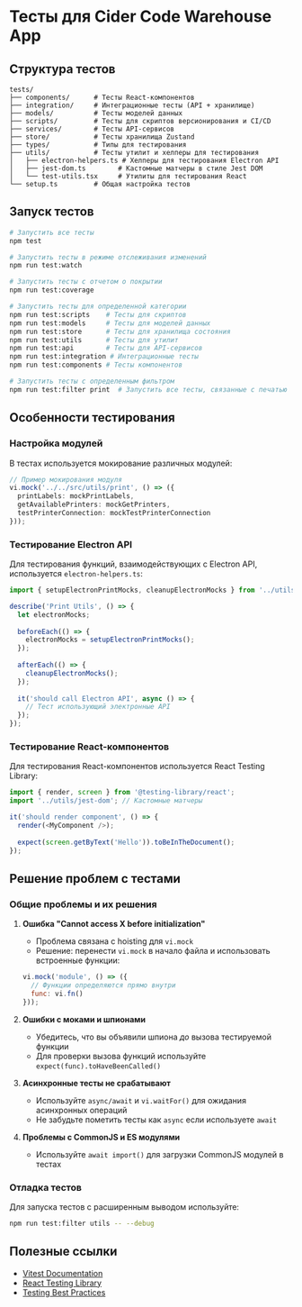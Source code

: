 # Тесты для Cider Code Warehouse App

## Структура тестов

```
tests/
├── components/      # Тесты React-компонентов
├── integration/     # Интеграционные тесты (API + хранилище)
├── models/          # Тесты моделей данных
├── scripts/         # Тесты для скриптов версионирования и CI/CD
├── services/        # Тесты API-сервисов
├── store/           # Тесты хранилища Zustand
├── types/           # Типы для тестирования
├── utils/           # Тесты утилит и хелперы для тестирования
│   ├── electron-helpers.ts # Хелперы для тестирования Electron API
│   ├── jest-dom.ts        # Кастомные матчеры в стиле Jest DOM
│   └── test-utils.tsx     # Утилиты для тестирования React
└── setup.ts         # Общая настройка тестов
```

## Запуск тестов

```bash
# Запустить все тесты
npm test

# Запустить тесты в режиме отслеживания изменений
npm run test:watch

# Запустить тесты с отчетом о покрытии
npm run test:coverage

# Запустить тесты для определенной категории
npm run test:scripts    # Тесты для скриптов
npm run test:models     # Тесты для моделей данных
npm run test:store      # Тесты для хранилища состояния
npm run test:utils      # Тесты для утилит
npm run test:api        # Тесты для API-сервисов
npm run test:integration # Интеграционные тесты
npm run test:components # Тесты компонентов

# Запустить тесты с определенным фильтром
npm run test:filter print  # Запустить все тесты, связанные с печатью
```

## Особенности тестирования

### Настройка модулей

В тестах используется мокирование различных модулей:

```typescript
// Пример мокирования модуля
vi.mock('../../src/utils/print', () => ({
  printLabels: mockPrintLabels,
  getAvailablePrinters: mockGetPrinters,
  testPrinterConnection: mockTestPrinterConnection
}));
```

### Тестирование Electron API

Для тестирования функций, взаимодействующих с Electron API, используется `electron-helpers.ts`:

```typescript
import { setupElectronPrintMocks, cleanupElectronMocks } from '../utils/electron-helpers';

describe('Print Utils', () => {
  let electronMocks;
  
  beforeEach(() => {
    electronMocks = setupElectronPrintMocks();
  });
  
  afterEach(() => {
    cleanupElectronMocks();
  });
  
  it('should call Electron API', async () => {
    // Тест использующий электронные API
  });
});
```

### Тестирование React-компонентов

Для тестирования React-компонентов используется React Testing Library:

```typescript
import { render, screen } from '@testing-library/react';
import '../utils/jest-dom'; // Кастомные матчеры

it('should render component', () => {
  render(<MyComponent />);
  
  expect(screen.getByText('Hello')).toBeInTheDocument();
});
```

## Решение проблем с тестами

### Общие проблемы и их решения

1. **Ошибка "Cannot access X before initialization"**
   - Проблема связана с hoisting для `vi.mock`
   - Решение: перенести `vi.mock` в начало файла и использовать встроенные функции:
   ```js
   vi.mock('module', () => ({
     // Функции определяются прямо внутри
     func: vi.fn()
   }));
   ```

2. **Ошибки с моками и шпионами**
   - Убедитесь, что вы объявили шпиона *до* вызова тестируемой функции
   - Для проверки вызова функций используйте `expect(func).toHaveBeenCalled()`

3. **Асинхронные тесты не срабатывают**
   - Используйте `async/await` и `vi.waitFor()` для ожидания асинхронных операций
   - Не забудьте пометить тесты как `async` если используете `await`

4. **Проблемы с CommonJS и ES модулями**
   - Используйте `await import()` для загрузки CommonJS модулей в тестах

### Отладка тестов

Для запуска тестов с расширенным выводом используйте:

```bash
npm run test:filter utils -- --debug
```

## Полезные ссылки

- [Vitest Documentation](https://vitest.dev/guide/)
- [React Testing Library](https://testing-library.com/docs/react-testing-library/intro/)
- [Testing Best Practices](https://github.com/goldbergyoni/javascript-testing-best-practices)